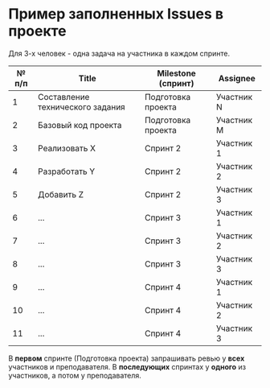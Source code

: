# Пример заполненных Issues в проекте

Для 3-х человек - одна задача на участника в каждом спринте.

| № п/п | Title | Milestone (спринт) | Assignee |
| -- |  ---- | ------ | ------ |
| 1  | Составление технического задания | Подготовка проекта | Участник N |
| 2  | Базовый код проекта | Подготовка проекта | Участник M |
| 3  | Реализовать X | Спринт 2 | Участник 1 |
| 4  | Разработать Y | Спринт 2 | Участник 2 |
| 5  | Добавить Z | Спринт 2 | Участник 3 |
| 6  | ... | Спринт 3 | Участник 1 |
| 7  | ... | Спринт 3 | Участник 2 |
| 8  | ... | Спринт 3 | Участник 3 |
| 9  | ... | Спринт 4 | Участник 1 |
| 10 | ... | Спринт 4 | Участник 2 |
| 11 | ... | Спринт 4 | Участник 3 |

В **первом** спринте (Подготовка проекта) запрашивать ревью у **всех** участников и преподавателя. В **последующих** спринтах у **одного** из участников, а потом у преподавателя.
